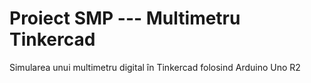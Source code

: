 # Proiect SMP --- Multimetru Tinkercad
Simularea unui multimetru digital în Tinkercad folosind Arduino Uno R2
